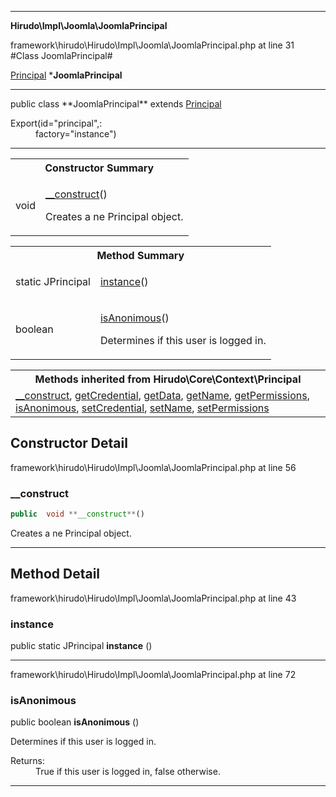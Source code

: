 
- - -

**Hirudo\Impl\Joomla\JoomlaPrincipal**
<div class="location">framework\hirudo\Hirudo\Impl\Joomla\JoomlaPrincipal.php at line 31</div>
#Class JoomlaPrincipal#

<a href="https://github.com/JeyDotC/Hirudo-docs/blob/master/hirudo/core/context/principal.html">Principal</a>
    ***JoomlaPrincipal**


- - -

<p class="signature">public  class **JoomlaPrincipal**
extends <a href="https://github.com/JeyDotC/Hirudo-docs/blob/master/hirudo/core/context/principal.html">Principal</a>

</p>

<div class="comment" id="overview_description"><p></p></div>

<dl>
<dt>Export(id="principal",:</dt>
<dd>factory="instance")</dd>
</dl>

- - -

<table id="summary_constructor">
<tr><th colspan="2">Constructor Summary</th></tr>
<tr>
<td class="type"> void</td>
<td class="description"><p class="name"><a href="#__construct">__construct</a>()</p><p class="description">Creates a ne Principal object.</p></td>
</tr>
</table>

<table id="summary_method">
<tr><th colspan="2">Method Summary</th></tr>
<tr>
<td class="type"> static  JPrincipal</td>
<td class="description"><p class="name"><a href="#instance">instance</a>()</p><p class="description"></p></td>
</tr>
<tr>
<td class="type">  boolean</td>
<td class="description"><p class="name"><a href="#isanonimous">isAnonimous</a>()</p><p class="description">Determines if this user is logged in.</p></td>
</tr>
</table>

<table class="inherit">
<tr><th colspan="2">Methods inherited from Hirudo\Core\Context\Principal</th></tr>
<tr><td><a href="https://github.com/JeyDotC/Hirudo-docs/blob/master/hirudo/core/context/principal.html#__construct()">__construct</a>, <a href="https://github.com/JeyDotC/Hirudo-docs/blob/master/hirudo/core/context/principal.html#getCredential()">getCredential</a>, <a href="https://github.com/JeyDotC/Hirudo-docs/blob/master/hirudo/core/context/principal.html#getData()">getData</a>, <a href="https://github.com/JeyDotC/Hirudo-docs/blob/master/hirudo/core/context/principal.html#getName()">getName</a>, <a href="https://github.com/JeyDotC/Hirudo-docs/blob/master/hirudo/core/context/principal.html#getPermissions()">getPermissions</a>, <a href="https://github.com/JeyDotC/Hirudo-docs/blob/master/hirudo/core/context/principal.html#isAnonimous()">isAnonimous</a>, <a href="https://github.com/JeyDotC/Hirudo-docs/blob/master/hirudo/core/context/principal.html#setCredential()">setCredential</a>, <a href="https://github.com/JeyDotC/Hirudo-docs/blob/master/hirudo/core/context/principal.html#setName()">setName</a>, <a href="https://github.com/JeyDotC/Hirudo-docs/blob/master/hirudo/core/context/principal.html#setPermissions()">setPermissions</a></td></tr></table>

<h2 id="detail_method">Constructor Detail</h2>
<div class="location">framework\hirudo\Hirudo\Impl\Joomla\JoomlaPrincipal.php at line 56</div>
<h3 id="__construct()">__construct</h3>

```php
public  void **__construct**()
```
<div class="details">
<p>Creates a ne Principal object.</p></div>

- - -

<h2 id="detail_method">Method Detail</h2>
<div class="location">framework\hirudo\Hirudo\Impl\Joomla\JoomlaPrincipal.php at line 43</div>
<h3 id="instance()">instance</h3>

public static  JPrincipal **instance** ()<div class="details">
<p></p></div>

- - -

<div class="location">framework\hirudo\Hirudo\Impl\Joomla\JoomlaPrincipal.php at line 72</div>
<h3 id="isAnonimous()">isAnonimous</h3>

public  boolean **isAnonimous** ()<div class="details">
<p>Determines if this user is logged in.</p><dl>
<dt>Returns:</dt>
<dd>True if this user is logged in, false otherwise.</dd>
</dl>
</div>

- - -

